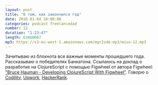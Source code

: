 ```yaml
---
layout: post
title: "О том, как закончился год"
date: 2016-01-04 18:00:00
categories: podcast freelancedad
number: 12
duration: "1:23:47"
length: 63460687
mp3: https://s3-eu-west-1.amazonaws.com/mgr2sde-mp3/miso-12.mp3
---
```


Зачитываю из блокнота все важные моменты прошедшего года. Рассказываю о победителях Банкатона. Ссылаюсь на доклад о разработке на ClojureScript с помощью Figwheel от автора Figwheel: ["Bruce Hauman - Developing ClojureScript With Figwheel"](http://www.youtube.com/watch?v=j-kj2qwJa_E). Говорю о [Codility](http://codility.com), [Upwork](http://upwork.com), [HackerRank](http://hackerrank.com).
